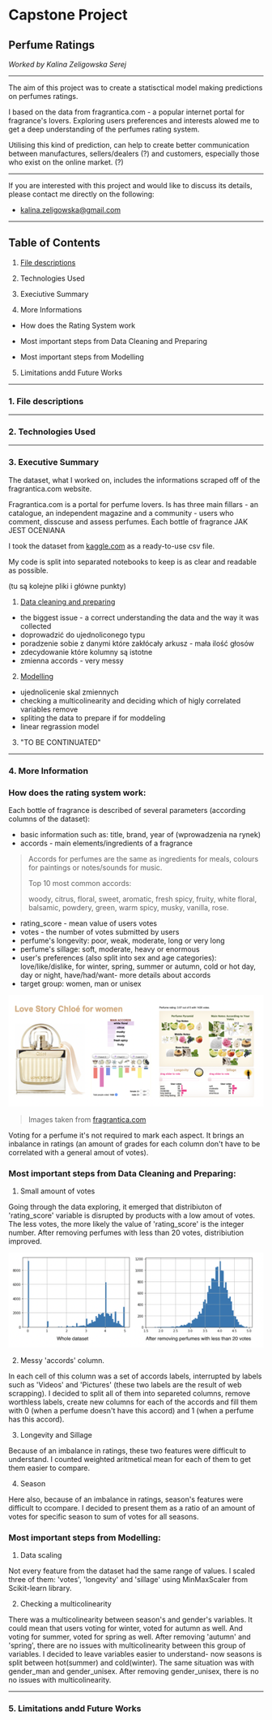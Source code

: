 # Capstone Project

## Perfume Ratings

*Worked by Kalina Zeligowska Serej*

***

The aim of this project was to create a statisctical model making predictions on perfumes ratings.

I based on the data from fragrantica.com - a popular internet portal for fragrance's lovers. Exploring users preferences and interests alowed me to get a deep understanding of the perfumes rating system.

Utilising this kind of prediction, can help to create better communication between manufactures, sellers/dealers (?) and customers, especially those who exist on the online market. (?)

***

If you are interested with this project and would like to discuss its details, please contact me directly on the following:
* [kalina.zeligowska@gmail.com]()

*** 

## Table of Contents

1. <a href="https://github.com/kalina-kalina/perfumes_ratings/blob/master/README.md#1-file-descriptions" target="_blank">File descriptions</a>

2. Technologies Used

3. Execiutive Summary

4. More Informations

* How does the Rating System work

* Most important steps from Data Cleaning and Preparing

* Most important steps from Modelling

5. Limitations andd Future Works

***

### 1. File descriptions

***

### 2. Technologies Used

***

### 3. Executive Summary


The dataset, what I worked on, includes the informations scraped off of the fragrantica.com website.

Fragrantica.com is a portal for perfume lovers. Is has three main fillars - an catalogue, an independent magazine and a community - users who comment, disscuse and assess perfumes.
Each bottle of fragrance JAK JEST OCENIANA

I took the dataset from <a href="https://www.kaggle.com/sagikeren88/fragrances-and-perfumes" target="_blank">kaggle.com</a> as a ready-to-use csv file.

My code is split into separated notebooks to keep is as clear and readable as possible.

(tu są kolejne pliki i główne punkty)


1. <a href="https://github.com/kalina-kalina/perfumes_ratings/blob/master/01%20-%20Data%20cleaning%20and%20preparation.ipynb" target="_blank">Data cleaning and preparing</a>

* the biggest issue - a correct understanding the data and the way it was collected
* doprowadzić do ujednoliconego typu
* poradzenie sobie z danymi które zakłócały arkusz - mała ilość głosów
* zdecydowanie które kolumny są istotne
* zmienna accords - very messy

2. <a href="https://github.com/kalina-kalina/perfumes_ratings/blob/master/02%20-%20Modelling.ipynb" target="_blank">Modelling</a>

* ujednolicenie skal zmiennych
* checking a multicolinearity and deciding which of higly correlated variables remove
* spliting the data to prepare if for moddeling
* linear regrassion model

3. "TO BE CONTINUATED"

*** 

### 4. More Information

### How does the rating system work:

Each bottle of fragrance is described of several parameters (according columns of the dataset):
* basic information such as: title, brand, year of (wprowadzenia na rynek)
* accords - main elements/ingredients of a fragrance

> Accords for perfumes are the same as ingredients for meals, colours for paintings or notes/sounds for music. 
>
> Top 10 most common accords: 
>
> woody, citrus, floral, sweet, aromatic, fresh spicy, fruity, white floral, balsamic, powdery, green, warm spicy, musky, vanilla, rose.

* rating_score - mean value of users votes
* votes - the number of votes submitted by users
* perfume's longevity: poor, weak, moderate, long or very long
* perfume's sillage: soft, moderate, heavy or enormous
* user's preferences (also split into sex and age categories): love/like/dislike, for winter, spring, summer or autumn, cold or hot day, day or night, have/had/want- more details about accords
* target group: women, man or unisex 

![](figures/from_web.png)

> Images taken from [fragrantica.com](https://www.fragrantica.com/perfume/Chlo-/Love-Story-26227.htmll)

Voting for a perfume it's not required to mark each aspect. It brings an inbalance in ratings (an amount of grades for each column don't have to be correlated with a general amout of votes).


### Most important steps from Data Cleaning and Preparing:

1. Small amount of votes

Going through the data exploring, it emerged that distribiuton of 'rating_score' variable is disrupted by products with a
low amout of votes. The less votes, the more likely the value of 'rating_score' is the integer number. After removing perfumes with less than 20 votes, distribiution improved.

![](figures/distribution.png)

2. Messy 'accords' column. 

In each cell of this column was a set of accords labels, interrupted by labels such as 'Videos' and 'Pictures' (these two labels are the result of web scrapping). I decided to split all of them into separeted columns, remove worthless labels, create new columns for each of the accords and fill them with 0 (when a perfume doesn't have this accord) and 1 (when a perfume has this accord).

3. Longevity and Sillage

Because of an imbalance in ratings, these two features were difficult to understand. I counted weighted aritmetical mean for each of them to get them easier to compare.

4. Season

Here also, because of an imbalance in ratings, season's features were difficult to ccompare. I decided to present them as a ratio of an amount of votes for specific season to sum of votes for all seasons.

### Most important steps from Modelling:

1. Data scaling

Not every feature from the dataset had the same range of values. I scaled three of them: 'votes', 'longevity' and 'sillage' using MinMaxScaler from Scikit-learn library. 

2. Checking a multicolinearity

There was a multicolinearity between season's and gender's variables. It could mean that users voting for winter, voted for autumn as well. And voting for summer, voted for spring as well. After removing 'autumn' and 'spring', there are no issues with multicolinearity between this group of variables. I decided to leave variables easier to understand- now seasons is split between hot(summer) and cold(winter).
The same situation was with gender_man and gender_unisex. After removing gender_unisex, there is no no issues with multicolinearity.

***

### 5. Limitations andd Future Works





